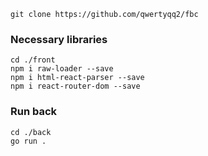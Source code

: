     git clone https://github.com/qwertyqq2/fbc

### Necessary libraries

    cd ./front
    npm i raw-loader --save
    npm i html-react-parser --save
    npm i react-router-dom --save

### Run back

    cd ./back
    go run .
